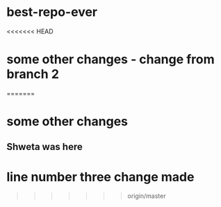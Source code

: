 # best-repo-ever
<<<<<<< HEAD
# some other changes - change from branch 2
=======
# some other changes
## Shweta was here
# line number three change made
>>>>>>> origin/master

